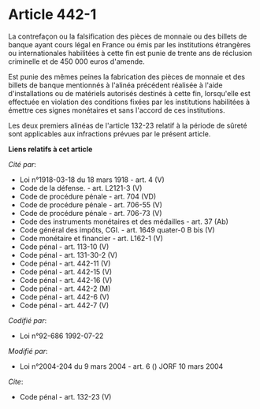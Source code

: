 # Article 442-1

La contrefaçon ou la falsification des pièces de monnaie ou des billets de banque ayant cours légal en France ou émis par les
institutions étrangères ou internationales habilitées à cette fin est punie de trente ans de réclusion criminelle et de 450
000 euros d'amende. 

Est punie des mêmes peines la fabrication des pièces de monnaie et des billets de banque mentionnés à l'alinéa précédent
réalisée à l'aide d'installations ou de matériels autorisés destinés à cette fin, lorsqu'elle est effectuée en violation des
conditions fixées par les institutions habilitées à émettre ces signes monétaires et sans l'accord de ces institutions. 

Les deux premiers alinéas de l'article 132-23 relatif à la période de sûreté sont applicables aux infractions prévues par le
présent article.

**Liens relatifs à cet article**

_Cité par_:

  - Loi n°1918-03-18 du 18 mars 1918 - art. 4 (V)
  - Code de la défense. - art. L2121-3 (V)
  - Code de procédure pénale - art. 704 (VD)
  - Code de procédure pénale - art. 706-55 (V)
  - Code de procédure pénale - art. 706-73 (V)
  - Code des instruments monétaires et des médailles - art. 37 (Ab)
  - Code général des impôts, CGI. - art. 1649 quater-0 B bis (V)
  - Code monétaire et financier - art. L162-1 (V)
  - Code pénal - art. 113-10 (V)
  - Code pénal - art. 131-30-2 (V)
  - Code pénal - art. 442-11 (V)
  - Code pénal - art. 442-15 (V)
  - Code pénal - art. 442-16 (V)
  - Code pénal - art. 442-2 (M)
  - Code pénal - art. 442-6 (V)
  - Code pénal - art. 442-7 (V)

_Codifié par_:

  - Loi n°92-686 1992-07-22

_Modifié par_:

  - Loi n°2004-204 du 9 mars 2004 - art. 6 () JORF 10 mars 2004

_Cite_:

  - Code pénal - art. 132-23 (V)
